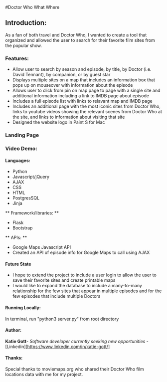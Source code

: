 #Doctor Who What Where

## Introduction:

As a fan of both travel and Doctor Who, I wanted to create a tool that organized and allowed the user to search for their favorite film sites from the popular show.

### Features:

- Allow user to search by season and episode, by title, by Doctor (i.e. David Tennant), by companion, or by guest star
- Displays multiple sites on a map that includes an information box that pops up on mouseover with information about the episode 
- Allows user to click from pin on map page to page with a single site and additional information including a link to IMDB page about episode
- Includes a full episode list with links to relavant map and IMDB page
- Includes an additional page with the most iconic sites from Doctor Who, links to youtube videos showing the relevant scenes from Doctor Who at the site, and links to information about visiting that site
- Designed the website logo in Paint S for Mac


### Landing Page

### Video Demo:

#### Languages:

- Python
- Javascript/jQuery
- AJAX 
- CSS
- HTML
- PostgresSQL
- Jinja

** Framework/libraries: **
- Flask
- Bootstrap

** APIs: **
- Google Maps Javascript API
- Created an API of episode info for Google Maps to call using AJAX 

#### Future State

- I hope to extend the project to include a user login to allow the user to save their favorite sites and create printable maps
- I would like to expand the database to include a many-to-many relationship for the few sites that appear in multiple episodes and for the few episodes that include multiple Doctors

#### Running Locally:

In terminal, run "python3 server.py" from root directory

#### Author:

**Katie Gott**- *Software developer currently seeking new opportunities* - [Linkedin][https://www.linkedin.com/in/katie-gott/] 

#### Thanks:
Special thanks to moviemaps.org who shared their Doctor Who film locations data with me for my project.